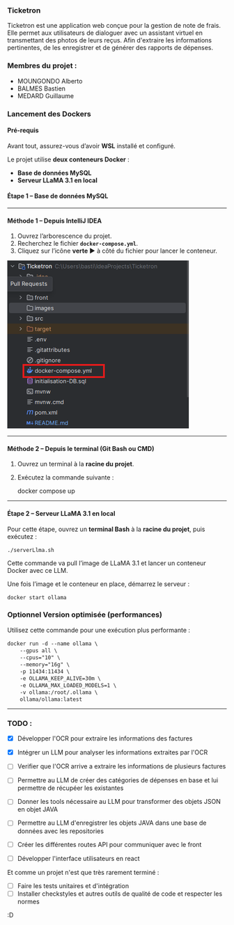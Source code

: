 ### Ticketron

Ticketron est une application web conçue pour la gestion de note de frais.
Elle permet aux utilisateurs de dialoguer avec un assistant virtuel en transmettant des photos de leurs reçus.
Afin d'extraire les informations pertinentes, de les enregistrer et de générer des rapports de dépenses.


### Membres du projet :

- MOUNGONDO Alberto
- BALMES Bastien
- MEDARD Guillaume

###  Lancement des Dockers

#### Pré-requis
Avant tout, assurez-vous d’avoir **WSL** installé et configuré.

Le projet utilise **deux conteneurs Docker** :
- **Base de données MySQL**
- **Serveur LLaMA 3.1 en local**


#### Étape 1 – Base de données MySQL


---

#### Méthode 1 – Depuis IntelliJ IDEA
1. Ouvrez l’arborescence du projet.
2. Recherchez le fichier **`docker-compose.yml`**.
3. Cliquez sur l’icône **verte ▶️** à côté du fichier pour lancer le conteneur.

![img.png](images/img.png)

---

#### Méthode 2 – Depuis le terminal (Git Bash ou CMD)
1. Ouvrez un terminal à la **racine du projet**.
2. Exécutez la commande suivante :


    docker compose up

---

#### Étape 2 – Serveur LLaMA 3.1 en local

Pour cette étape, ouvrez un **terminal Bash** à la **racine du projet**, puis exécutez :

    ./serverLlma.sh

Cette commande va pull l’image de LLaMA 3.1 et lancer un conteneur Docker avec ce LLM.

Une fois l’image et le conteneur en place, démarrez le serveur :

    docker start ollama

### Optionnel Version optimisée (performances)

Utilisez cette commande pour une exécution plus performante :

    docker run -d --name ollama \
        --gpus all \
        --cpus="10" \
        --memory="16g" \
        -p 11434:11434 \
        -e OLLAMA_KEEP_ALIVE=30m \
        -e OLLAMA_MAX_LOADED_MODELS=1 \
        -v ollama:/root/.ollama \
        ollama/ollama:latest

---

### TODO :
+ [x] Développer l'OCR pour extraire les informations des factures
+ [x] Intégrer un LLM pour analyser les informations extraites par l'OCR
+ [ ] Verifier que l'OCR arrive a extraire les informations de plusieurs factures
+ [ ] Permettre au LLM de créer des catégories de dépenses en base et lui permettre de récupéer les existantes
+ [ ] Donner les tools nécessaire au LLM pour transformer des objets JSON en objet JAVA
+ [ ] Permettre au LLM d'enregistrer les objets JAVA dans une base de données avec les repositories
+ [ ] Créer les différentes routes API pour communiquer avec le front
+ [ ] Développer l'interface utilisateurs en react


Et comme un projet n'est que très rarement terminé :
+ [ ] Faire les tests unitaires et d'intégration
+ [ ] Installer checkstyles et autres outils de qualité de code et respecter les normes 

:D

